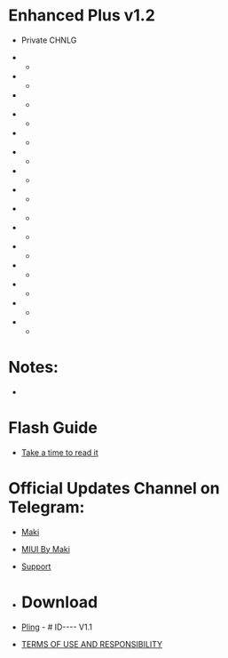 # Enhanced Plus v1.2

- Private CHNLG

* -
* - 
* - 
* - 
* -
* - 
* - 
* - 
* - 
* - 
* - 
* - 
* - 
* - 
* - 

# Notes:
- 

# Flash Guide
- [Take a time to read it](https://github.com/MIUIByMaki/RN8/blob/main/flashguide.md#flash-guide)

# Official Updates Channel on Telegram:
- [Maki](https://t.me/iamakima)
- [MIUI By Maki](https://t.me/MIUIByMaki)
- [Support](https://github.com/MIUIByMaki/Support/tree/main)

- # Download
- [Pling](https://www.pling.com/p/1956242) - # ID---- V1.1
- [TERMS OF USE AND RESPONSIBILITY](https://github.com/MIUIByMaki/RN8/blob/main/terms.md)
